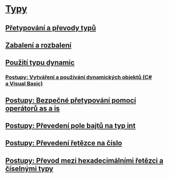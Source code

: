 # [Typy](index.md)
## [Přetypování a převody typů](casting-and-type-conversions.md)
## [Zabalení a rozbalení](boxing-and-unboxing.md)
## [Použití typu dynamic](using-type-dynamic.md)
### [Postupy: Vytváření a používání dynamických objektů (C# a Visual Basic)](walkthrough-creating-and-using-dynamic-objects.md)
## [Postupy: Bezpečné přetypování pomocí operátorů as a is](how-to-safely-cast-by-using-as-and-is-operators.md)
## [Postupy: Převedení pole bajtů na typ int](how-to-convert-a-byte-array-to-an-int.md)
## [Postupy: Převedení řetězce na číslo](how-to-convert-a-string-to-a-number.md)
## [Postupy: Převod mezi hexadecimálními řetězci a číselnými typy](how-to-convert-between-hexadecimal-strings-and-numeric-types.md)
